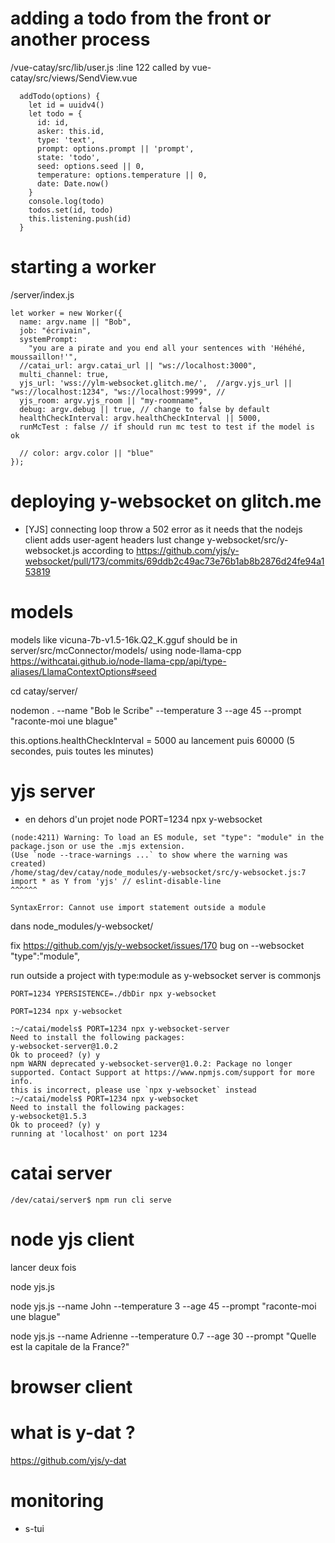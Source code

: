 # adding a todo from the front or another process

/vue-catay/src/lib/user.js :line 122 called by vue-catay/src/views/SendView.vue
```
  addTodo(options) {
    let id = uuidv4()
    let todo = {
      id: id,
      asker: this.id,
      type: 'text',
      prompt: options.prompt || 'prompt',
      state: 'todo',
      seed: options.seed || 0,
      temperature: options.temperature || 0,
      date: Date.now()
    }
    console.log(todo)
    todos.set(id, todo)
    this.listening.push(id)
  }
  ```

# starting a worker

/server/index.js
```
let worker = new Worker({
  name: argv.name || "Bob",
  job: "écrivain",
  systemPrompt:
    "you are a pirate and you end all your sentences with 'Héhéhé, moussaillon!'",
  //catai_url: argv.catai_url || "ws://localhost:3000",
  multi_channel: true,
  yjs_url: 'wss://ylm-websocket.glitch.me/',  //argv.yjs_url || "ws://localhost:1234", "ws://localhost:9999", //
  yjs_room: argv.yjs_room || "my-roomname",
  debug: argv.debug || true, // change to false by default
  healthCheckInterval: argv.healthCheckInterval || 5000,
  runMcTest : false // if should run mc test to test if the model is ok

  // color: argv.color || "blue"
});
```


# deploying y-websocket on glitch.me

- [YJS] connecting loop
throw a 502 error as it needs that the nodejs client adds user-agent headers 
lust change y-websocket/src/y-websocket.js according to https://github.com/yjs/y-websocket/pull/173/commits/69ddb2c49ac73e76b1ab8b2876d24fe94a153819


# models
models like vicuna-7b-v1.5-16k.Q2_K.gguf should be in server/src/mcConnector/models/
using node-llama-cpp https://withcatai.github.io/node-llama-cpp/api/type-aliases/LlamaContextOptions#seed


cd catay/server/

nodemon .  --name "Bob le Scribe" --temperature 3 --age 45 --prompt "raconte-moi une blague"


this.options.healthCheckInterval = 5000 au lancement puis 60000 (5 secondes, puis toutes les minutes)

# yjs server
- en dehors d'un projet node
PORT=1234 npx y-websocket

```
(node:4211) Warning: To load an ES module, set "type": "module" in the package.json or use the .mjs extension.
(Use `node --trace-warnings ...` to show where the warning was created)
/home/stag/dev/catay/node_modules/y-websocket/src/y-websocket.js:7
import * as Y from 'yjs' // eslint-disable-line
^^^^^^

SyntaxError: Cannot use import statement outside a module

```
dans node_modules/y-websocket/

fix https://github.com/yjs/y-websocket/issues/170
bug on --websocket 
  "type":"module",


run outside a project with type:module as y-websocket server is commonjs
```
PORT=1234 YPERSISTENCE=./dbDir npx y-websocket

PORT=1234 npx y-websocket

:~/catai/models$ PORT=1234 npx y-websocket-server
Need to install the following packages:
y-websocket-server@1.0.2
Ok to proceed? (y) y
npm WARN deprecated y-websocket-server@1.0.2: Package no longer supported. Contact Support at https://www.npmjs.com/support for more info.
this is incorrect, please use `npx y-websocket` instead
:~/catai/models$ PORT=1234 npx y-websocket
Need to install the following packages:
y-websocket@1.5.3
Ok to proceed? (y) y
running at 'localhost' on port 1234

```


# catai server
```
/dev/catai/server$ npm run cli serve
```

# node yjs client
lancer deux fois

node yjs.js

node yjs.js --name John --temperature 3 --age 45 --prompt "raconte-moi une blague"

node yjs.js --name Adrienne --temperature 0.7 --age 30 --prompt "Quelle est la capitale de la France?"

# browser client

# what is y-dat ?
https://github.com/yjs/y-dat

# monitoring
- s-tui


